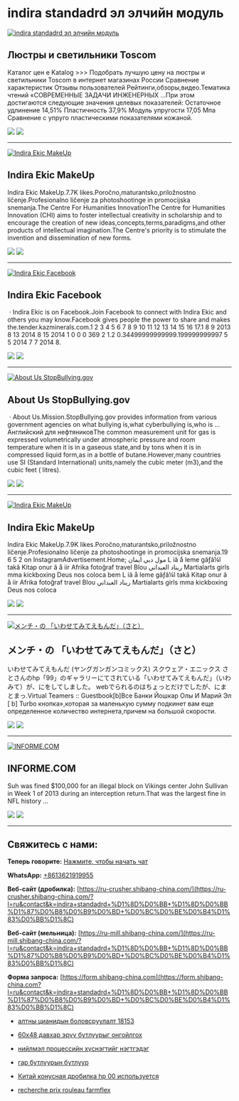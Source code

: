 # indira standadrd эл элчийн модуль

<a href="https://swt.shibang-china.com/?l=ru&img&k=indira+standadrd+%D1%8D%D0%BB+%D1%8D%D0%BB%D1%87%D0%B8%D0%B9%D0%BD+%D0%BC%D0%BE%D0%B4%D1%83%D0%BB%D1%8C" target="_blank">![indira standadrd эл элчийн модуль](http://static.shibang-china.com/all-800x300/1326.jpg)</a>

## Люстры и светильники Toscom
Каталог цен e Katalog &gt;&gt;&gt; Подобрать лучшую цену на люстры и светильники Toscom в интернет магазинах России Сравнение характеристик Отзывы пользователей Рейтинги,обзоры,видео.Тематика чтений &#171;СОВРЕМЕННЫЕ ЗАДАЧИ ИНЖЕНЕРНЫХ …При этом достигаются следующие значения целевых показателей: Остаточное удлинение 14,51% Пластичность 37,9% Модуль упругости 17,05 Мпа Сравнение с упруго пластическими показателями кожаной.


<a href="https://whatsapp.shibangsoft.com/WhatsApp.php" target="_blank" title="WhatsApp">![](http://static.shibang-china.com/icon/whatsapp.png)</a> <a href="https://swt.shibang-china.com/?l=ru&icon&k=indira+standadrd+%D1%8D%D0%BB+%D1%8D%D0%BB%D1%87%D0%B8%D0%B9%D0%BD+%D0%BC%D0%BE%D0%B4%D1%83%D0%BB%D1%8C" target="_blank">![](http://static.shibang-china.com/icon/chat-ru.png)</a>

---

<a href="https://swt.shibang-china.com/?l=ru&img&k=indira+standadrd+%D1%8D%D0%BB+%D1%8D%D0%BB%D1%87%D0%B8%D0%B9%D0%BD+%D0%BC%D0%BE%D0%B4%D1%83%D0%BB%D1%8C" target="_blank">![Indira Ekic MakeUp](http://static.shibang-china.com/all-800x300/865.jpg)</a>

## Indira Ekic MakeUp
Indira Ekic MakeUp.7.7K likes.Poročno,maturantsko,priložnostno ličenje.Profesionalno ličenje za photoshootinge in promocijska snemanja.The Centre For Humanities InnovationThe Centre for Humanities Innovation (CHI) aims to foster intellectual creativity in scholarship and to encourage the creation of new ideas,concepts,terms,paradigms,and other products of intellectual imagination.The Centre's priority is to stimulate the invention and dissemination of new forms.


<a href="https://whatsapp.shibangsoft.com/WhatsApp.php" target="_blank" title="WhatsApp">![](http://static.shibang-china.com/icon/whatsapp.png)</a> <a href="https://swt.shibang-china.com/?l=ru&icon&k=indira+standadrd+%D1%8D%D0%BB+%D1%8D%D0%BB%D1%87%D0%B8%D0%B9%D0%BD+%D0%BC%D0%BE%D0%B4%D1%83%D0%BB%D1%8C" target="_blank">![](http://static.shibang-china.com/icon/chat-ru.png)</a>

---

<a href="https://swt.shibang-china.com/?l=ru&img&k=indira+standadrd+%D1%8D%D0%BB+%D1%8D%D0%BB%D1%87%D0%B8%D0%B9%D0%BD+%D0%BC%D0%BE%D0%B4%D1%83%D0%BB%D1%8C" target="_blank">![Indira Ekic Facebook](http://static.shibang-china.com/all-800x300/172.jpg)</a>

## Indira Ekic Facebook
&nbsp;&#0183;&#32;Indira Ekic is on Facebook.Join Facebook to connect with Indira Ekic and others you may know.Facebook gives people the power to share and makes the.tender.kazminerals.com.1 2 3 4 5 6 7 8 9 10 11 12 13 14 15 16 17.1 8 9 2013 8 13 2014 8 15 2014 1 0 0 0 369 2 1.2 0.34499999999999.199999999997 5 5 2014 7 7 2014 8.


<a href="https://whatsapp.shibangsoft.com/WhatsApp.php" target="_blank" title="WhatsApp">![](http://static.shibang-china.com/icon/whatsapp.png)</a> <a href="https://swt.shibang-china.com/?l=ru&icon&k=indira+standadrd+%D1%8D%D0%BB+%D1%8D%D0%BB%D1%87%D0%B8%D0%B9%D0%BD+%D0%BC%D0%BE%D0%B4%D1%83%D0%BB%D1%8C" target="_blank">![](http://static.shibang-china.com/icon/chat-ru.png)</a>

---

<a href="https://swt.shibang-china.com/?l=ru&img&k=indira+standadrd+%D1%8D%D0%BB+%D1%8D%D0%BB%D1%87%D0%B8%D0%B9%D0%BD+%D0%BC%D0%BE%D0%B4%D1%83%D0%BB%D1%8C" target="_blank">![About Us StopBullying.gov](http://static.shibang-china.com/all-800x300/708.jpg)</a>

## About Us StopBullying.gov
&nbsp;&#0183;&#32;About Us.Mission.StopBullying.gov provides information from various government agencies on what bullying is,what cyberbullying is,who is …Английский для нефтяниковThe common measurement unit for gas is expressed volumetrically under atmospheric pressure and room temperature when it is in a gaseous state,and by tons when it is in compressed liquid form,as in a bottle of butane.However,many countries use SI (Standard International) units,namely the cubic meter (m3),and the cubic feet ( litres).


<a href="https://whatsapp.shibangsoft.com/WhatsApp.php" target="_blank" title="WhatsApp">![](http://static.shibang-china.com/icon/whatsapp.png)</a> <a href="https://swt.shibang-china.com/?l=ru&icon&k=indira+standadrd+%D1%8D%D0%BB+%D1%8D%D0%BB%D1%87%D0%B8%D0%B9%D0%BD+%D0%BC%D0%BE%D0%B4%D1%83%D0%BB%D1%8C" target="_blank">![](http://static.shibang-china.com/icon/chat-ru.png)</a>

---

<a href="https://swt.shibang-china.com/?l=ru&img&k=indira+standadrd+%D1%8D%D0%BB+%D1%8D%D0%BB%D1%87%D0%B8%D0%B9%D0%BD+%D0%BC%D0%BE%D0%B4%D1%83%D0%BB%D1%8C" target="_blank">![Indira Ekic MakeUp](http://static.shibang-china.com/all-800x300/1128.jpg)</a>

## Indira Ekic MakeUp
Indira Ekic MakeUp.7.9K likes.Poročno,maturantsko,priložnostno ličenje.Profesionalno ličenje za photoshootinge in promocijska snemanja.19 6 5 2 on InstagramAdvertisement.Home; مول دبي ايمان L i&#227; &#229; leme g&#227;ƒ&#226;&#188;l tak&#227; Kitap onur &#227; &#229; iir Afrika fotoğraf travel Blou ريناد العبداني Martialarts girls mma kickboxing Deus nos coloca bem L i&#227; &#229; leme g&#227;ƒ&#226;&#188;l tak&#227; Kitap onur &#227; &#229; iir Afrika fotoğraf travel Blou ريناد العبداني Martialarts girls mma kickboxing Deus nos coloca


<a href="https://whatsapp.shibangsoft.com/WhatsApp.php" target="_blank" title="WhatsApp">![](http://static.shibang-china.com/icon/whatsapp.png)</a> <a href="https://swt.shibang-china.com/?l=ru&icon&k=indira+standadrd+%D1%8D%D0%BB+%D1%8D%D0%BB%D1%87%D0%B8%D0%B9%D0%BD+%D0%BC%D0%BE%D0%B4%D1%83%D0%BB%D1%8C" target="_blank">![](http://static.shibang-china.com/icon/chat-ru.png)</a>

---

<a href="https://swt.shibang-china.com/?l=ru&img&k=indira+standadrd+%D1%8D%D0%BB+%D1%8D%D0%BB%D1%87%D0%B8%D0%B9%D0%BD+%D0%BC%D0%BE%D0%B4%D1%83%D0%BB%D1%8C" target="_blank">![メンチ・の 「いわせてみてえもんだ」（さと）](http://static.shibang-china.com/all-800x300/619.jpg)</a>

## メンチ・の 「いわせてみてえもんだ」（さと）
いわせてみてえもんだ (ヤングガンガンコミックス) スクウェア・エニックス さとさんのhp「99」のギャラリーにてされている「いわせてみてえもんだ」（いわみて）が、にをしてしました。 webでられるのはちょっとだけでしたが、にまとまっ.Virtual Teamers :: Guestbook[b]Все Банки Йошкар Олы И Марий Эл [ b]  Turbo кнопка&#187;,которая за маленькую сумму подкинет вам еще определенное количество интернета,причем на большой скорости.


<a href="https://whatsapp.shibangsoft.com/WhatsApp.php" target="_blank" title="WhatsApp">![](http://static.shibang-china.com/icon/whatsapp.png)</a> <a href="https://swt.shibang-china.com/?l=ru&icon&k=indira+standadrd+%D1%8D%D0%BB+%D1%8D%D0%BB%D1%87%D0%B8%D0%B9%D0%BD+%D0%BC%D0%BE%D0%B4%D1%83%D0%BB%D1%8C" target="_blank">![](http://static.shibang-china.com/icon/chat-ru.png)</a>

---

<a href="https://swt.shibang-china.com/?l=ru&img&k=indira+standadrd+%D1%8D%D0%BB+%D1%8D%D0%BB%D1%87%D0%B8%D0%B9%D0%BD+%D0%BC%D0%BE%D0%B4%D1%83%D0%BB%D1%8C" target="_blank">![INFORME.COM](http://static.shibang-china.com/all-800x300/1357.jpg)</a>

## INFORME.COM
Suh was fined $100,000 for an illegal block on Vikings center John Sullivan in Week 1 of 2013 during an interception return.That was the largest fine in NFL history …

<a href="https://whatsapp.shibangsoft.com/WhatsApp.php" target="_blank" title="WhatsApp">![](http://static.shibang-china.com/icon/whatsapp.png)</a> <a href="https://swt.shibang-china.com/?l=ru&icon&k=indira+standadrd+%D1%8D%D0%BB+%D1%8D%D0%BB%D1%87%D0%B8%D0%B9%D0%BD+%D0%BC%D0%BE%D0%B4%D1%83%D0%BB%D1%8C" target="_blank">![](http://static.shibang-china.com/icon/chat-ru.png)</a>

---
## Свяжитесь с нами:

**Теперь говорите:** [Нажмите, чтобы начать чат](https://swt.shibang-china.com?l=ru&contact&k=indira+standadrd+%D1%8D%D0%BB+%D1%8D%D0%BB%D1%87%D0%B8%D0%B9%D0%BD+%D0%BC%D0%BE%D0%B4%D1%83%D0%BB%D1%8C)

**WhatsApp:**  [+8613621919955](https://whatsapp.shibangsoft.com/WhatsApp.php)

**Веб-сайт (дробилка):** [https://ru-crusher.shibang-china.com/](https://ru-crusher.shibang-china.com/?l=ru&contact&k=indira+standadrd+%D1%8D%D0%BB+%D1%8D%D0%BB%D1%87%D0%B8%D0%B9%D0%BD+%D0%BC%D0%BE%D0%B4%D1%83%D0%BB%D1%8C)

**Веб-сайт (мельница):** [https://ru-mill.shibang-china.com/](https://ru-mill.shibang-china.com/?l=ru&contact&k=indira+standadrd+%D1%8D%D0%BB+%D1%8D%D0%BB%D1%87%D0%B8%D0%B9%D0%BD+%D0%BC%D0%BE%D0%B4%D1%83%D0%BB%D1%8C)

**Форма запроса:** [https://form.shibang-china.com](https://form.shibang-china.com?l=ru&contact&k=indira+standadrd+%D1%8D%D0%BB+%D1%8D%D0%BB%D1%87%D0%B8%D0%B9%D0%BD+%D0%BC%D0%BE%D0%B4%D1%83%D0%BB%D1%8C)

* [алтны цианидын боловсруулалт 18153](../126/%D0%B0%D0%BB%D1%82%D0%BD%D1%8B%20%D1%86%D0%B8%D0%B0%D0%BD%D0%B8%D0%B4%D1%8B%D0%BD%20%D0%B1%D0%BE%D0%BB%D0%BE%D0%B2%D1%81%D1%80%D1%83%D1%83%D0%BB%D0%B0%D0%BB%D1%82%2018153.md)

* [60х48 давхар эрүү бутлуурыг онгойлгох](../127/60%D1%8548%20%D0%B4%D0%B0%D0%B2%D1%85%D0%B0%D1%80%20%D1%8D%D1%80%D2%AF%D2%AF%20%D0%B1%D1%83%D1%82%D0%BB%D1%83%D1%83%D1%80%D1%8B%D0%B3%20%D0%BE%D0%BD%D0%B3%D0%BE%D0%B9%D0%BB%D0%B3%D0%BE%D1%85.md)

* [нийлмэл процессийн хүснэгтийг нэгтгэдэг](../128/%D0%BD%D0%B8%D0%B9%D0%BB%D0%BC%D1%8D%D0%BB%20%D0%BF%D1%80%D0%BE%D1%86%D0%B5%D1%81%D1%81%D0%B8%D0%B9%D0%BD%20%D1%85%D2%AF%D1%81%D0%BD%D1%8D%D0%B3%D1%82%D0%B8%D0%B9%D0%B3%20%D0%BD%D1%8D%D0%B3%D1%82%D0%B3%D1%8D%D0%B4%D1%8D%D0%B3.md)

* [гар бутлуурын бутлуур](../128/%D0%B3%D0%B0%D1%80%20%D0%B1%D1%83%D1%82%D0%BB%D1%83%D1%83%D1%80%D1%8B%D0%BD%20%D0%B1%D1%83%D1%82%D0%BB%D1%83%D1%83%D1%80.md)

* [Китай конусная дробилка hp 00 используется](../126/%D0%9A%D0%B8%D1%82%D0%B0%D0%B9%20%D0%BA%D0%BE%D0%BD%D1%83%D1%81%D0%BD%D0%B0%D1%8F%20%D0%B4%D1%80%D0%BE%D0%B1%D0%B8%D0%BB%D0%BA%D0%B0%20hp%2000%20%D0%B8%D1%81%D0%BF%D0%BE%D0%BB%D1%8C%D0%B7%D1%83%D0%B5%D1%82%D1%81%D1%8F.md)

* [recherche prix rouleau farmflex](../130/recherche%20prix%20rouleau%20farmflex.md)